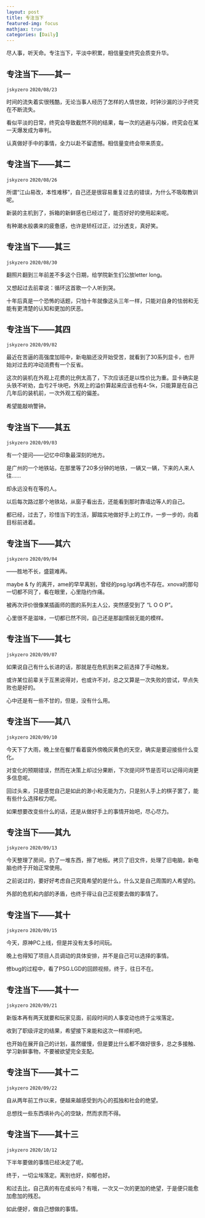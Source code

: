 ```yaml
---
layout: post
title: 专注当下
featured-img: focus
mathjax: true
categories: [Daily]
---
```


尽人事，听天命。专注当下，平淡中积累，相信量变终究会质变升华。

<!--more-->

## 专注当下——其一
`jskyzero` `2020/08/23`

时间的流失着实很残酷，无论当事人经历了怎样的人情世故，时钟沙漏的沙子终究在不断流失。

看似平淡的日常，终究会导致截然不同的结果，每一次的逃避与闪躲，终究会在某一天爆发成为审判。

认真做好手中的事情，全力以赴不留遗憾。相信量变终会带来质变。

## 专注当下——其二
`jskyzero` `2020/08/26`

所谓“江山易改，本性难移”，自己还是很容易重复过去的错误，为什么不吸取教训呢。

新装的主机到了，拆箱的新鲜感也已经过了，能否好好的使用起来呢。

有种潮水般袭来的疲惫感，也许是矫枉过正，过分透支，真好笑。

## 专注当下——其三
`jskyzero` `2020/08/30`

翻照片翻到三年前差不多这个日期，给学院新生们公放letter long。

又想起过去前辈说：循环这首歌一个人听到哭。

十年后真是一个恐怖的话题，只怕十年就像这头三年一样，只能对自身的怯弱和无能有更清楚的认知和更加的厌恶。


## 专注当下——其四
`jskyzero` `2020/09/02`

最近在苦逼的高强度加班中，新电脑还没开始受苦，就看到了30系列显卡，也开始对过去的冲动消费有一个反省。

这次的装机在外观上花费的比例太高了，下次应该还是以性价比为重。显卡确实是头铁不听劝，血亏2千块吧，外观上的溢价算起来应该也有4-5k，只能算是在自己几年后的装机前，一次外观工程的偏差。

希望能敲响警钟。


## 专注当下——其五
`jskyzero` `2020/09/03`

有一个提问——记忆中印象最深刻的地方。

是广州的一个地铁站，在那里等了20多分钟的地铁，一辆又一辆，下来的人来人往……

却永远没有在等的人。

以后每次路过那个地铁站，从窗子看出去，还能看到那时靠墙边等人的自己。

都已经，过去了，珍惜当下的生活，脚踏实地做好手上的工作，一步一步的，向着目标前进着。



## 专注当下——其六
`jskyzero` `2020/09/04`

——胜地不长，盛筵难再。

maybe & fy 的离开，ame的早早离别，曾经的psg.lgd再也不存在。xnova的那句一切都不同了，看在眼里，心里隐约作痛。

被再次评价很像某插画师的图的系列主人公，突然感受到了 “L O O P”。

心里很不是滋味，一切都已然不同，自己还是那副懦弱无能的模样。


## 专注当下——其七
`jskyzero` `2020/09/07`

如果说自己有什么长进的话，那就是在危机到来之前选择了手动触发。

或许某位前辈关于互黑说得对，也或许不对，总之又算是一次失败的尝试，早点失败也是好的。

心中还是有一些不甘的，但是，没有什么用。


## 专注当下——其八
`jskyzero` `2020/09/10`

今天下了大雨，晚上坐在餐厅看着窗外傍晚灰黄色的天空，确实是要迎接些什么变化。

对变化的预期错误，然而在决策上却过分果断，下次提问环节是否可以记得问询更多信息呢。

回过头来，只是感觉自己是如此的渺小和无能为力，只是别人手上的棋子罢了，能有些什么选择权力呢。

如果想要改变些什么的话，还是从做好手上的事情开始吧，尽心尽力。


## 专注当下——其九
`jskyzero` `2020/09/13`

今天整理了房间，扔了一堆东西，擦了地板。拷贝了旧文件，处理了旧电脑，新电脑也终于开始正常使用。

之前说过的，要好好考虑自己究竟希望的是什么，什么又是自己周围的人希望的。

外部的危机和内部的矛盾，也终于得让自己正视要去做的事情了。


## 专注当下——其十
`jskyzero` `2020/09/15`

今天，原神PC上线，但是并没有太多时间玩。

晚上也得知了项目人员调动的具体安排，并不是自己可以选择的事情。

修bug的过程中，看了PSG.LGD的回顾视频，终于，往日不在。


## 专注当下——其十一
`jskyzero` `2020/09/21`

新版本再有两天就要和玩家见面，前段时间的人事变动也终于尘埃落定。

收到了职级评定的结果，希望接下来能和这次一样顺利吧。

也开始在展开自己的计划，虽然缓慢，但是要比什么都不做好很多，总之多接触、学习新鲜事物，不要被欲望完全支配。


## 专注当下——其十二
`jskyzero` `2020/09/22`

自从两年前工作以来，便越来越感受到内心的孤独和社会的绝望。

总想找一些东西填补内心的空缺，然而求而不得。


## 专注当下——其十三
`jskyzero` `2020/10/12`

下半年要做的事情已经决定了呢。

终于，一切尘埃落定。离别也好，抑郁也好。

和过去比，自己真的有在成长吗？有哦，一次又一次的更加的绝望，于是便只能愈加愈加的残忍。

如此便好，做自己想做的事情。








